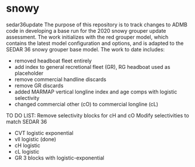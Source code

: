 # snowy
sedar36update
The purpose of this repository is to track changes to ADMB code in developing a base run for the 2020 snowy grouper update assessment.  The work initializes with the red grouper model, which contains the latest model configuration and options, and is adapted to the SEDAR 36 snowy grouper base model.  The work to date includes:
- removed headboat fleet entirely
- add index to general recretional fleet (GR), RG headboat used as placeholder
- remove commercial handline discards
- remove GR discards
- added MARMAP vertical longline index and age comps with logistic selectivity
- changed commercial other (cO) to commercial longline (cL)


TO DO LIST:
Remove selectivity blocks for cH and cO
Modify selectivities to match SEDAR 36
  - CVT logistic exponential
  - vll logistic (done)
  - cH logistic
  - cL logistic
  - GR 3 blocks with logistic-exponential
  
  
